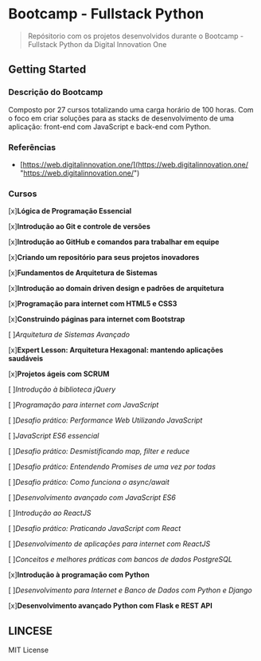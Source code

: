 # Bootcamp - Fullstack Python

> Repósitorio com os projetos desenvolvidos durante o Bootcamp - Fullstack Python da Digital Innovation One

## Getting Started

### Descrição do Bootcamp

Composto por 27 cursos totalizando uma carga horário de 100 horas. Com o foco em criar soluções para as stacks de desenvolvimento de uma aplicação: front-end com JavaScript e back-end com Python.

### Referências

- [https://web.digitalinnovation.one/](https://web.digitalinnovation.one/ "https://web.digitalinnovation.one/")

### Cursos


[x]**Lógica de Programação Essencial**

[x]**Introdução ao Git e controle de versões**

[x]**Introdução ao GitHub e comandos para trabalhar em equipe**

[x]**Criando um repositório para seus projetos inovadores**

[x]**Fundamentos de Arquitetura de Sistemas**

[x]**Introdução ao domain driven design e padrões de arquitetura**

[x]**Programação para internet com HTML5 e CSS3**

[x]**Construindo páginas para internet com Bootstrap**

[ ]*Arquitetura de Sistemas Avançado*

[x]**Expert Lesson: Arquitetura Hexagonal: mantendo aplicações saudáveis**

[x]**Projetos ágeis com SCRUM**

[ ]*Introdução à biblioteca jQuery*

[ ]*Programação para internet com JavaScript*

[ ]*Desafio prático: Performance Web Utilizando JavaScript*

[ ]*JavaScript ES6 essencial*

[ ]*Desafio prático: Desmistificando map, filter e reduce*

[ ]*Desafio prático: Entendendo Promises de uma vez por todas*

[ ]*Desafio prático: Como funciona o async/await*

[ ]*Desenvolvimento avançado com JavaScript ES6*

[ ]*Introdução ao ReactJS*

[ ]*Desafio prático: Praticando JavaScript com React*

[ ]*Desenvolvimento de aplicações para internet com ReactJS*

[ ]*Conceitos e melhores práticas com bancos de dados PostgreSQL*

[x]**Introdução à programação com Python**

[ ]*Desenvolvimento para Internet e Banco de Dados com Python e Django*

[x]**Desenvolvimento avançado Python com Flask e REST API**

## LINCESE
MIT License
